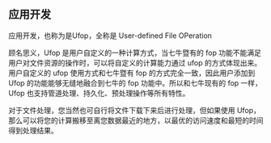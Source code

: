 ## 应用开发

应用开发，也称为是Ufop，全称是 User-defined File OPeration

顾名思义，Ufop 是用户自定义的一种计算方式，当七牛暨有的 fop 功能不能满足用户对文件资源的操作时，可以将自定义的计算能力通过 ufop 的方式体现出来。用户自定义的 ufop 使用方式和七牛暨有 fop 的方式完全一致，因此用户添加到 Ufop 的功能能够无缝地融合到七牛的 fop 功能中。所以和七牛现有的 fop 一样，Ufop 也支持管道处理、持久化、预处理操作等所有特性。

对于文件处理，您当然也可自行将文件下载下来后进行处理，但如果使用 Ufop，那么可以将您的计算搬移至离您数据最近的地方，以最优的访问速度和最短的时间得到处理结果。